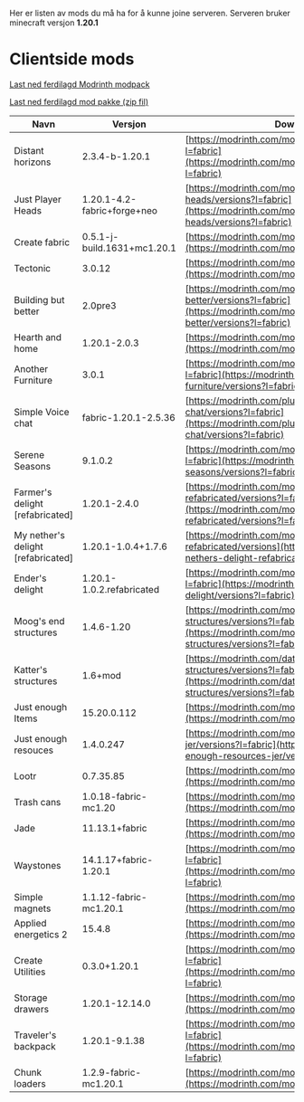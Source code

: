 Her er listen av mods du må ha for å kunne joine serveren. Serveren bruker minecraft versjon **1.20.1**

# Clientside mods

[Last ned ferdilagd Modrinth modpack](../mods/digsec_server.mrpack)

[Last ned ferdilagd mod pakke (zip fil)](../mods/mods.zip)

|Navn|Versjon|Download link|
|----|-------|-------------|
|Distant horizons|2.3.4-b-1.20.1|[https://modrinth.com/mod/distanthorizons/versions?l=fabric](https://modrinth.com/mod/distanthorizons/versions?l=fabric)|
|Just Player Heads|1.20.1-4.2-fabric+forge+neo|[https://modrinth.com/mod/just-player-heads/versions?l=fabric](https://modrinth.com/mod/just-player-heads/versions?l=fabric)|
|Create fabric|0.5.1-j-build.1631+mc1.20.1|[https://modrinth.com/mod/create-fabric/versions](https://modrinth.com/mod/create-fabric/versions)|
|Tectonic|3.0.12|[https://modrinth.com/mod/tectonic](https://modrinth.com/mod/tectonic)|
|Building but better|2.0pre3|[https://modrinth.com/mod/building-but-better/versions?l=fabric](https://modrinth.com/mod/building-but-better/versions?l=fabric)|
|Hearth and home|1.20.1-2.0.3|[https://modrinth.com/mod/hearth-and-home](https://modrinth.com/mod/hearth-and-home)|
|Another Furniture|3.0.1|[https://modrinth.com/mod/another-furniture/versions?l=fabric](https://modrinth.com/mod/another-furniture/versions?l=fabric)|
|Simple Voice chat|fabric-1.20.1-2.5.36|[https://modrinth.com/plugin/simple-voice-chat/versions?l=fabric](https://modrinth.com/plugin/simple-voice-chat/versions?l=fabric)|
|Serene Seasons|9.1.0.2|[https://modrinth.com/mod/serene-seasons/versions?l=fabric](https://modrinth.com/mod/serene-seasons/versions?l=fabric)|
|Farmer's delight [refabricated]|1.20.1-2.4.0|[https://modrinth.com/mod/farmers-delight-refabricated/versions?l=fabric](https://modrinth.com/mod/farmers-delight-refabricated/versions?l=fabric)|
|My nether's delight [refabricated]|1.20.1-1.0.4+1.7.6|[https://modrinth.com/mod/my-nethers-delight-refabricated/versions](https://modrinth.com/mod/my-nethers-delight-refabricated/versions)|
|Ender's delight|1.20.1-1.0.2.refabricated|[https://modrinth.com/mod/enders-delight/versions?l=fabric](https://modrinth.com/mod/enders-delight/versions?l=fabric)|
|Moog's end structures|1.4.6-1.20|[https://modrinth.com/mod/mes-moogs-end-structures/versions?l=fabric](https://modrinth.com/mod/mes-moogs-end-structures/versions?l=fabric)|
|Katter's structures|1.6+mod|[https://modrinth.com/datapack/katters-structures/versions?l=fabric](https://modrinth.com/datapack/katters-structures/versions?l=fabric)|
|Just enough Items|15.20.0.112|[https://modrinth.com/mod/jei/versions?l=fabric](https://modrinth.com/mod/jei/versions?l=fabric)|
|Just enough resouces|1.4.0.247|[https://modrinth.com/mod/just-enough-resources-jer/versions?l=fabric](https://modrinth.com/mod/just-enough-resources-jer/versions?l=fabric)|
|Lootr|0.7.35.85|[https://modrinth.com/mod/lootr/versions?l=fabric](https://modrinth.com/mod/lootr/versions?l=fabric)|
|Trash cans|1.0.18-fabric-mc1.20|[https://modrinth.com/mod/trash-cans/versions](https://modrinth.com/mod/trash-cans/versions)|
|Jade|11.13.1+fabric|[https://modrinth.com/mod/jade/versions](https://modrinth.com/mod/jade/versions)|
|Waystones|14.1.17+fabric-1.20.1|[https://modrinth.com/mod/waystones/versions?l=fabric](https://modrinth.com/mod/waystones/versions?l=fabric)|
|Simple magnets|1.1.12-fabric-mc1.20.1|[https://modrinth.com/mod/simple-magnets](https://modrinth.com/mod/simple-magnets)|
|Applied energetics 2|15.4.8|[https://modrinth.com/mod/ae2](https://modrinth.com/mod/ae2)|
|Create Utilities|0.3.0+1.20.1|[https://modrinth.com/mod/endertanks/versions?l=fabric](https://modrinth.com/mod/endertanks/versions?l=fabric)|
|Storage drawers|1.20.1-12.14.0|[https://modrinth.com/mod/storagedrawers](https://modrinth.com/mod/storagedrawers)|
|Traveler's backpack|1.20.1-9.1.38|[https://modrinth.com/mod/travelersbackpack/versions?l=fabric](https://modrinth.com/mod/travelersbackpack/versions?l=fabric)|
|Chunk loaders |1.2.9-fabric-mc1.20.1|[https://modrinth.com/mod/chunk-loaders](https://modrinth.com/mod/chunk-loaders)|



